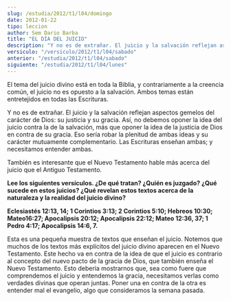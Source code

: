```yaml
---
slug: /estudia/2012/t1/l04/domingo
date: 2012-01-22
tipo: leccion
author: Sem Dario Barba
title: "EL DÍA DEL JUICIO"
description: "Y no es de extrañar. El juicio y la salvación reflejan aspectos gemelos del  carácter de Dios: su justicia y su gracia. Así, no debemos oponer la idea del  juicio contra la de la salvación, más que oponer la idea de la justicia de Dios  en contra de su gracia. Eso sería robar ..."
versiculo: "/versiculo/2012/t1/l04/sabado"
anterior: "/estudia/2012/t1/l04/sabado"
siguiente: "/estudia/2012/t1/l04/lunes"
---
```


El tema del juicio divino está en toda la Biblia, y contrariamente a la creencia común, el juicio no es opuesto a la salvación. Ambos temas están entretejidos en todas las Escrituras.

Y no es de extrañar. El juicio y la salvación reflejan aspectos gemelos del carácter de Dios: su justicia y su gracia. Así, no debemos oponer la idea del juicio contra la de la salvación, más que oponer la idea de la justicia de Dios en contra de su gracia. Eso sería robar la plenitud de ambas ideas y su carácter mutuamente complementario. Las Escrituras enseñan ambas; y necesitamos entender ambas.

También es interesante que el Nuevo Testamento hable más acerca del juicio que el Antiguo Testamento.

**Lee los siguientes versículos. ¿De qué tratan? ¿Quién es juzgado? ¿Qué sucede en estos juicios? ¿Qué revelan estos textos acerca de la naturaleza y la realidad del juicio divino?**

**Eclesiastés 12:13, 14; 1 Corintios 3:13; 2 Corintios 5:10; Hebreos 10:30; Mateo16:27; Apocalipsis 20:12; Apocalipsis 22:12; Mateo 12:36, 37; 1 Pedro 4:17; Apocalipsis 14:6, 7.**

Esta es una pequeña muestra de textos que enseñan el juicio. Notemos que muchos de los textos más explícitos del juicio divino aparecen en el Nuevo Testamento. Este hecho va en contra de la idea de que el juicio es contrario al concepto del nuevo pacto de la gracia de Dios, que también enseña el Nuevo Testamento. Esto debería mostrarnos que, sea como fuere que comprendemos el juicio y entendemos la gracia, necesitamos verlas como verdades divinas que operan juntas. Poner una en contra de la otra es entender mal el evangelio, algo que consideramos la semana pasada.
